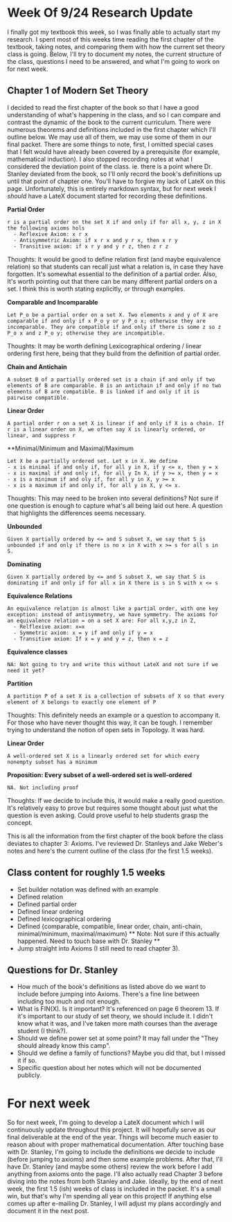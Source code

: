 # Week Of 9/24 Research Update
I finally got my textbook this week, so I was finally able to actually start my research. I spent most of this weeks time reading the first chapter of the textbook, taking notes, and comparing them with how the current set theory class is going. Below, I'll try to document my notes, the current structure of the class, questions I need to be answered, and what I'm going to work on for next week.

## Chapter 1 of Modern Set Theory
I decided to read the first chapter of the book so that I have a good understanding of what's happening in the class, and so I can compare and contrast the dynamic of the book to the current curriculum. There were numerous theorems and definitions included in the first chapter which I'll outline below. We may use all of them, we may use some of them in our final packet. There are some things to note, first, I omitted special cases that I felt would have already been covered by a prerequisite (for example, mathematical induction). I also stopped recording notes at what I considered the deviation point of the class. ie. there is a point where Dr. Stanley deviated from the book, so I'll only record the book's definitions up until that point of chapter one. You'll have to forgive my lack of LateX on this page. Unfortunately, this is entirely markdown syntax, but for next week I *should* have a LateX document started for recording these definitions.

**Partial Order**
```
r is a partial order on the set X if and only if for all x, y, z in X the following axioms hols
  - Reflexive Axiom: x r x
  - Antisymmetric Axiom: if x r x and y r x, then x r y
  - Transitive axiom: if x r y and y r z, then z r z
```
Thoughts: It would be good to define relation first (and maybe equivalence relation) so that students can recall just what a relation is, in case they have forgotten. It's somewhat essential to the definition of a partial order. Also, It's worth pointing out that there can be many different partial orders on a set. I think this is worth stating explicitly, or through examples.

**Comparable and Incomparable**
```
Let P_o be a partial order on a set X. Two elements x and y of X are comparable if and only if x P_o y or y P_o x; otherwise they are incomparable. They are compatible if and only if there is some z so z P_o x and z P_o y; otherwise they are incompatible.
```
Thoughts: It may be worth defining Lexicographical ordering / linear ordering first here, being that they build from the definition of partial order.

**Chain and Antichain**
```
A subset B of a partially ordered set is a chain if and only if two elements of B are comparable. B is an antichain if and only if no two elements of B are compatible. B is linked if and only if it is pairwise compatible.
```

**Linear Order**
```
A partial order r on a set X is linear if and only if X is a chain. If r is a linear order on X, we often say X is linearly ordered, or linear, and suppress r
```

**Minimal/Minimum and Maximal/Maximum
```
Let X be a partially ordered set. Let x in X. We define
- x is minimal if and only if, for all y in X, if y <= x, then y = x
- x is maximal if and only if, for all y In X, if y >= x, then y = x
- x is a minimum if and oly if, for all y in X, y >= x
- x is a maximum if and only if, for all y in X, y <= x.
```
Thoughts: This may need to be broken into several definitions? Not sure if one question is enough to capture what's all being laid out here. A question that highlights the differences seems necessary.

**Unbounded**
```
Given X partially ordered by <= and S subset X, we say that S is unbounded if and only if there is no x in X with x >= s for all s in S.
```

**Dominating**
```
Given X partially ordered by <= and S subset X, we say that S is dominating if and only if for all x in X there is s in S with x <= s
```

**Equivalence Relations**
```
An equivalence relation is almost like a partial order, with one key exception: instead of antisymmetry, we have symmetry. The axioms for an equivalence relation = on a set X are: For all x,y,z in Z,
  - Relflexive axiom: x=x
  - Symmetric axiom: x = y if and only if y = x
  - Transitive axiom: If x = y and y = z, then x = z
```

**Equivalence classes**
```
NA: Not going to try and write this without LateX and not sure if we need it yet?
```

**Partition**
```
A partition P of a set X is a collection of subsets of X so that every element of X belongs to exactly one element of P
```
Thoughts: This definitely needs an example or a question to accompany it. For those who have never thought this way, it can be tough. I remember trying to understand the notion of open sets in Topology. It was hard.

**Linear Order**
```
A well-ordered set X is a linearly ordered set for which every nonempty subset has a minimum 
```

**Proposition: Every subset of a well-ordered set is well-ordered**
```
NA. Not including proof
```
Thoughts: If we decide to include this, it would make a really good question. It's relatively easy to prove but requires some thought about just what the question is even asking. Could prove useful to help students grasp the concept.

This is all the information from the first chapter of the book before the class deviates to chapter 3: Axioms. I've reviewed Dr. Stanleys and Jake Weber's notes and here's the current outline of the class (for the first 1.5 weeks).


## Class content for roughly 1.5 weeks
- Set builder notation was defined with an example
- Defined relation
- Defined partial order
- Defined linear ordering
- Defined lexicographical ordering
- Defined {comparable, compatible, linear order, chain, anti-chain, minimal/minimum, maximal/maximum}
    ** Note: Not sure if this actually happened. Need to touch base with Dr. Stanley **
- Jump straight into Axioms (I still need to read chapter 3).


## Questions for Dr. Stanley
- How much of the book's definitions as listed above do we want to include before jumping into Axioms. There's a fine line between including too much and not enough.
- What is FIN(X). Is it important? It's referenced on page 6 theorem 13. If it's important to our study of set theory, we should include it. I didn't know what it was, and I've taken more math courses than the average student (I think?).
- Should we define power set at some point? It may fall under the "They should already know this camp".
- Should we define a family of functions? Maybe you did that, but I missed it if so. 
- Specific question about her notes which will not be documented publicly.

# For next week
So for next week, I'm going to develop a LateX document which I will continuously update throughout this project. It will hopefully serve as our final deliverable at the end of the year. Things will become much easier to reason about with proper mathematical documentation. After touching base with Dr. Stanley, I'm going to include the definitions we decide to include (before jumping to axioms) and then some example problems. After that, I'll have Dr. Stanley (and maybe some others) review the work before I add anything from axioms onto the page. I'll also actually read Chapter 3 before diving into the notes from both Stanley and Jake. Ideally, by the end of next week, the first 1.5 (ish) weeks of class is included in the packet. It's a small win, but that's why I'm spending all year on this project! If anything else comes up after e-mailing Dr. Stanley, I will adjust my plans accordingly and document it in the next post.
